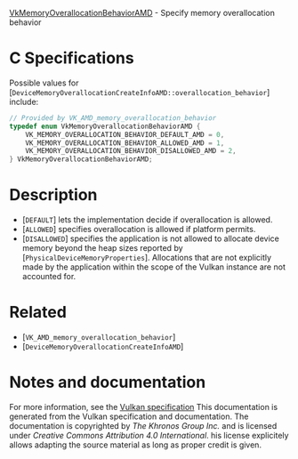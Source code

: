 [VkMemoryOverallocationBehaviorAMD](https://www.khronos.org/registry/vulkan/specs/1.3-extensions/man/html/VkMemoryOverallocationBehaviorAMD.html) - Specify memory overallocation behavior

# C Specifications
Possible values for
[`DeviceMemoryOverallocationCreateInfoAMD::overallocation_behavior`]
include:
```c
// Provided by VK_AMD_memory_overallocation_behavior
typedef enum VkMemoryOverallocationBehaviorAMD {
    VK_MEMORY_OVERALLOCATION_BEHAVIOR_DEFAULT_AMD = 0,
    VK_MEMORY_OVERALLOCATION_BEHAVIOR_ALLOWED_AMD = 1,
    VK_MEMORY_OVERALLOCATION_BEHAVIOR_DISALLOWED_AMD = 2,
} VkMemoryOverallocationBehaviorAMD;
```

# Description
- [`DEFAULT`] lets the implementation decide if overallocation is allowed.
- [`ALLOWED`] specifies overallocation is allowed if platform permits.
- [`DISALLOWED`] specifies the application is not allowed to allocate device memory beyond the heap sizes reported by [`PhysicalDeviceMemoryProperties`]. Allocations that are not explicitly made by the application within the scope of the Vulkan instance are not accounted for.

# Related
- [`VK_AMD_memory_overallocation_behavior`]
- [`DeviceMemoryOverallocationCreateInfoAMD`]

# Notes and documentation
For more information, see the [Vulkan specification](https://www.khronos.org/registry/vulkan/specs/1.3-extensions/html/vkspec.html)
This documentation is generated from the Vulkan specification and documentation.
The documentation is copyrighted by *The Khronos Group Inc.* and is licensed under *Creative Commons Attribution 4.0 International*.
his license explicitely allows adapting the source material as long as proper credit is given.
        